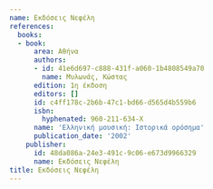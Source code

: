 ```yaml
---
name: Εκδόσεις Νεφέλη
references:
  books:
  - book:
      area: Αθήνα
      authors:
      - id: 41e6d697-c888-431f-a060-1b4808549a70
        name: Μυλωνάς, Κώστας
      edition: 1η έκδοση
      editors: []
      id: c4ff178c-2b6b-47c1-bd66-d565d4b559b6
      isbn:
        hyphenated: 960-211-634-X
      name: 'Ελληνική μουσική: Ιστορικά ορόσημα'
      publication_date: '2002'
    publisher:
      id: 48da086a-24e3-491c-9c06-e673d9966329
      name: Εκδόσεις Νεφέλη
title: Εκδόσεις Νεφέλη
---
```


